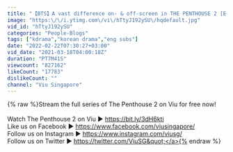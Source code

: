 ```yaml
---
title: "【BTS】A vast difference on- & off-screen in THE PENTHOUSE 2 [ENG SUBS]"
image: "https:\/\/i.ytimg.com\/vi\/hTtyJ192ySU\/hqdefault.jpg"
vid_id: "hTtyJ192ySU"
categories: "People-Blogs"
tags: ["kdrama","korean drama","eng subs"]
date: "2022-02-22T07:30:27+03:00"
vid_date: "2021-03-18T04:00:18Z"
duration: "PT7M41S"
viewcount: "827162"
likeCount: "17783"
dislikeCount: ""
channel: "Viu Singapore"
---
```

{% raw %}Stream the full series of The Penthouse 2 on Viu for free now!<br /><br />Watch The Penthouse 2 on Viu ► <a rel="nofollow" target="blank" href="https://bit.ly/3dH6kti">https://bit.ly/3dH6kti</a><br />Like us on Facebook ► <a rel="nofollow" target="blank" href="https://www.facebook.com/viusingapore/">https://www.facebook.com/viusingapore/</a> <br />Follow us on Instagram ► <a rel="nofollow" target="blank" href="https://www.instagram.com/viusg/">https://www.instagram.com/viusg/</a> <br />Follow us on Twitter ► <a rel="nofollow" target="blank" href="https://twitter.com/ViuSG&quot;">https://twitter.com/ViuSG&quot;</a>{% endraw %}
